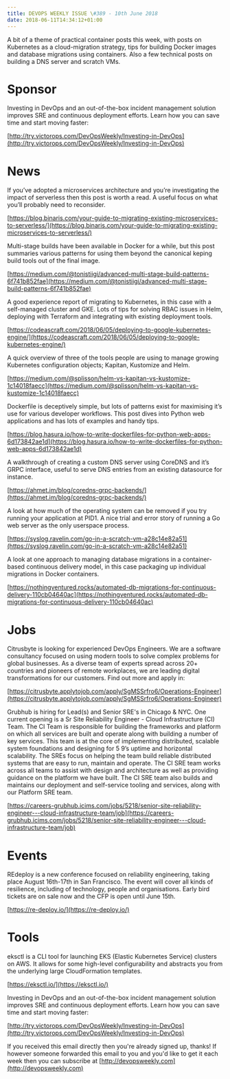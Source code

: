 ```yaml
---
title: DEVOPS WEEKLY ISSUE \#389 - 10th June 2018 
date: 2018-06-11T14:34:12+01:00
---
```


A bit of a theme of practical container posts this week, with posts on Kubernetes as a cloud-migration strategy, tips for building Docker images and database migrations using containers. Also a few technical posts on building a DNS server and scratch VMs.


Sponsor
======

Investing in DevOps and an out-of-the-box incident management solution improves SRE and continuous deployment efforts. Learn how you can save time and start moving faster:

[http://try.victorops.com/DevOpsWeekly/Investing-in-DevOps](http://try.victorops.com/DevOpsWeekly/Investing-in-DevOps)


News
====

If you’ve adopted a microservices architecture and you’re investigating the impact of serverless then this post is worth a read. A useful focus on what you’ll probably need to reconsider.

[https://blog.binaris.com/your-guide-to-migrating-existing-microservices-to-serverless/](https://blog.binaris.com/your-guide-to-migrating-existing-microservices-to-serverless/)


Multi-stage builds have been available in Docker for a while, but this post summaries various patterns for using them beyond the canonical keping build tools out of the final image.

[https://medium.com/@tonistiigi/advanced-multi-stage-build-patterns-6f741b852fae](https://medium.com/@tonistiigi/advanced-multi-stage-build-patterns-6f741b852fae)


A good experience report of migrating to Kubernetes, in this case with a self-managed cluster and GKE. Lots of tips for solving RBAC issues in Helm, deploying with Terraform and integrating with existing deployment tools.

[https://codeascraft.com/2018/06/05/deploying-to-google-kubernetes-engine/](https://codeascraft.com/2018/06/05/deploying-to-google-kubernetes-engine/)


A quick overview of three of the tools people are using to manage growing Kubernetes configuration objects; Kapitan, Kustomize and Helm.

[https://medium.com/@splisson/helm-vs-kapitan-vs-kustomize-1c14018faecc](https://medium.com/@splisson/helm-vs-kapitan-vs-kustomize-1c14018faecc)


Dockerfile is deceptively simple, but lots of patterns exist for maximising it’s use for various developer workflows. This post dives into Python web applications and has lots of examples and handy tips.

[https://blog.hasura.io/how-to-write-dockerfiles-for-python-web-apps-6d173842ae1d](https://blog.hasura.io/how-to-write-dockerfiles-for-python-web-apps-6d173842ae1d)


A walkthrough of creating a custom DNS server using CoreDNS and it’s GRPC interface, useful to serve DNS entries from an existing datasource for instance.

[https://ahmet.im/blog/coredns-grpc-backends/](https://ahmet.im/blog/coredns-grpc-backends/)


A look at how much of the operating system can be removed if you try running your application at PID1. A nice trial and error story of running a Go web server as the only userspace process.

[https://syslog.ravelin.com/go-in-a-scratch-vm-a28c14e82a51](https://syslog.ravelin.com/go-in-a-scratch-vm-a28c14e82a51)


A look at one approach to managing database migrations in a container-based continuous delivery model, in this case packaging up individual migrations in Docker containers.

[https://nothingventured.rocks/automated-db-migrations-for-continuous-delivery-110cb04640ac](https://nothingventured.rocks/automated-db-migrations-for-continuous-delivery-110cb04640ac)


Jobs
====

Citrusbyte is looking for experienced DevOps Engineers. We are a software consultancy focused on using modern tools to solve complex problems for global businesses. As a diverse team of experts spread across 20+ countries and pioneers of remote workplaces, we are leading digital transformations for our customers. Find out more and apply in:

[https://citrusbyte.applytojob.com/apply/SgMSSrfro6/Operations-Engineer](https://citrusbyte.applytojob.com/apply/SgMSSrfro6/Operations-Engineer)


Grubhub is hiring for Lead(s) and Senior SRE's in Chicago & NYC.  One current opening is a Sr Site Reliability Engineer - Cloud Infrastructure (CI) Team. The CI Team is responsible for building the frameworks and platform on which all services are built and operate along with building a number of key services. This team is at the core of implementing distributed, scalable system foundations and designing for 5 9’s uptime and horizontal scalability. The SREs focus on helping the team build reliable distributed systems that are easy to run, maintain and operate. The CI SRE team works across all teams to assist with design and architecture as well as providing guidance on the platform we have built. The CI SRE team also builds and maintains our deployment and self-service tooling and services, along with our Platform SRE team.

[https://careers-grubhub.icims.com/jobs/5218/senior-site-reliability-engineer---cloud-infrastructure-team/job](https://careers-grubhub.icims.com/jobs/5218/senior-site-reliability-engineer---cloud-infrastructure-team/job)


Events
======

REdeploy is a new conference focused on reliability engineering, taking place August 16th-17th in San Francisco. The event will cover all kinds of resilience, including of technology, people and organisations. Early bird tickets are on sale now and the CFP is open until June 15th.

[https://re-deploy.io/](https://re-deploy.io/)


Tools
=====

eksctl is a CLI tool for launching EKS (Elastic Kubernetes Service) clusters on AWS. It allows for some high-level configurability and abstracts you from the underlying large CloudFormation templates.

[https://eksctl.io/](https://eksctl.io/)


Investing in DevOps and an out-of-the-box incident management solution improves SRE and continuous deployment efforts. Learn how you can save time and start moving faster:

[http://try.victorops.com/DevOpsWeekly/Investing-in-DevOps](http://try.victorops.com/DevOpsWeekly/Investing-in-DevOps)


If you received this email directly then you're already signed up, thanks! If however someone forwarded this email to you and you'd like to get it each week then you can subscribe at [http://devopsweekly.com](http://devopsweekly.com)

